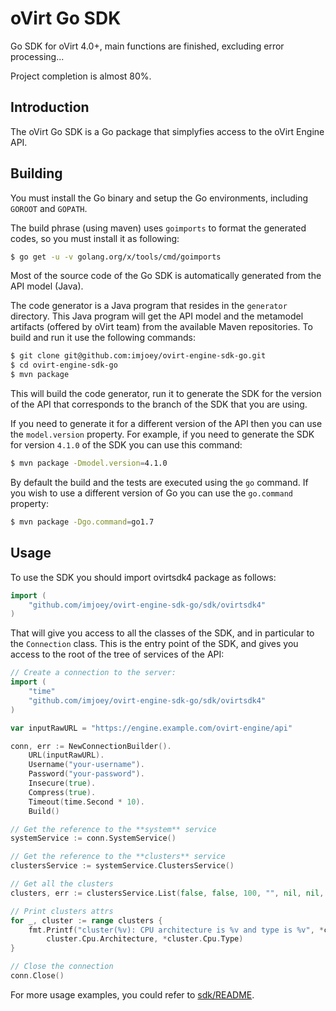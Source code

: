 # oVirt Go SDK
Go SDK for oVirt 4.0+, main functions are finished, excluding error processing...

Project completion is almost 80%.

## Introduction

The oVirt Go SDK is a Go package that simplyfies access to the
oVirt Engine API.

## Building

You must install the Go binary and setup the Go environments, including
`GOROOT` and `GOPATH`.

The build phrase (using maven) uses `goimports` to format the generated 
codes, so you must install it as following:
```bash
$ go get -u -v golang.org/x/tools/cmd/goimports
```

Most of the source code of the Go SDK is automatically generated
from the API model (Java).

The code generator is a Java program that resides in the `generator`
directory. This Java program will get the API model and the metamodel
artifacts (offered by oVirt team) from the available Maven repositories. 
To build and run it use the following commands:

```bash
$ git clone git@github.com:imjoey/ovirt-engine-sdk-go.git
$ cd ovirt-engine-sdk-go
$ mvn package
```

This will build the code generator, run it to generate the SDK for the
version of the API that corresponds to the branch of the SDK that you
are using.

If you need to generate it for a different version of the API then you
can use the `model.version` property. For example, if you need to
generate the SDK for version `4.1.0` of the SDK you can use this
command:
```bash
$ mvn package -Dmodel.version=4.1.0
```

By default the build and the tests are executed using the `go` command.
If you wish to use a different version of Go you can use the
`go.command` property:
```bash
$ mvn package -Dgo.command=go1.7
```

## Usage

To use the SDK you should import ovirtsdk4 package as follows:
```go
import (
    "github.com/imjoey/ovirt-engine-sdk-go/sdk/ovirtsdk4"
)
```

That will give you access to all the classes of the SDK, and in particular
to the `Connection` class. This is the entry point of the SDK,
and gives you access to the root of the tree of services of the API:

```go
// Create a connection to the server:
import (
    "time"
    "github.com/imjoey/ovirt-engine-sdk-go/sdk/ovirtsdk4"
)

var inputRawURL = "https://engine.example.com/ovirt-engine/api"

conn, err := NewConnectionBuilder().
	URL(inputRawURL).
	Username("your-username").
	Password("your-password").
	Insecure(true).
	Compress(true).
	Timeout(time.Second * 10).
	Build()

// Get the reference to the **system** service
systemService := conn.SystemService()

// Get the reference to the **clusters** service
clustersService := systemService.ClustersService()

// Get all the clusters
clusters, err := clustersService.List(false, false, 100, "", nil, nil, false)

// Print clusters attrs
for _, cluster := range clusters {
    fmt.Printf("cluster(%v): CPU architecture is %v and type is %v", *cluster.Id,
        cluster.Cpu.Architecture, *cluster.Cpu.Type)
}

// Close the connection
conn.Close()
```

For more usage examples, you could refer to [sdk/README](https://github.com/imjoey/ovirt-engine-sdk-go/blob/master/sdk/README.md).

